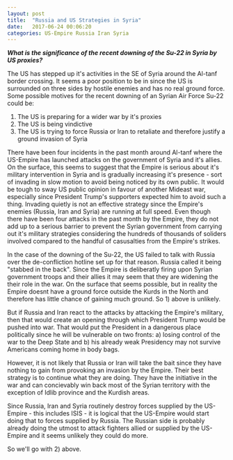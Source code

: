 ```yaml
---
layout: post
title:  "Russia and US Strategies in Syria"
date:   2017-06-24 00:06:20
categories: US-Empire Russia Iran Syria
---
```



***What is the significance of the recent downing of the Su-22 in Syria by US proxies?***

The US has stepped up it's activities in the SE of Syria around the Al-tanf border crossing.  It seems a poor position to be in since the US is surrounded on three sides by hostile enemies and has no real ground force.  Some possible motives for the recent downing of an Syrian Air Force Su-22 could be:

1. The US is preparing for a wider war by it's proxies
2. The US is being vindictive 
3. The US is trying to force Russia or Iran to retaliate and therefore justify a ground invasion of Syria 

<!--excerpt-->

There have been four incidents in the past month around Al-tanf where the US-Empire has launched attacks on the government of Syria and it's allies.  On the surface, this seems to suggest that the Empire is serious about it's military intervention in Syria and is gradually increasing it's presence - sort of invading in slow motion to avoid being noticed by its own public.  It would be tough to sway US public opinion in favour of another Mideast war, especially since President Trump's supporters expected him to avoid such a thing. Invading quietly is not an effective strategy since the Empire's enemies (Russia, Iran and Syria) are running at full speed.  Even though there have been four attacks in the past month by the Empire, they do not add up to a serious barrier to prevent the Syrian government from carrying out it's military strategies considering the hundreds of thousands of soliders involved compared to the handful of casusalties from the Empire's strikes. 

In the case of the downing of the Su-22, the US failed to talk with Russia over the de-confliction hotline set up for that reason. Russia called it being "stabbed in the back".  Since the Empire is deliberatly firing upon Syrian government troops and their allies it may seem that they are widening the their role in the war.  On the surface that seems possible, but in reality the Empire doesnt have a ground force outside the Kurds in the North and therefore has little chance of gaining much ground. So 1) above is unlikely. 

But if Russia and Iran react to the attacks by attacking the Empire's military, then that would create an opening through which President Trump would be pushed into war.  That would put the President in a dangerous place politically since he will be vulnerable on two fronts: a) losing control of the war to the Deep State and b) his already weak Presidency may not survive Americans coming home in body bags.  

However, it is not likely that Russia or Iran will take the bait since they have nothing to gain from provoking an invasion by the Empire. Their best strategy is to continue what they are doing.  They have the initiative in the war and can concievably win back most of the Syrian territory with the exception of Idlib province and the Kurdish areas.  

Since Russia, Iran and Syria routinely destroy forces supplied by the US-Empire - this includes ISIS - it is logical that the US-Empire would start doing that to forces supplied by Russia.  The Russian side is probably already doing the utmost to attack fighters allied or supplied by the US-Empire and it seems unlikely they could do more. 

So we'll go with 2) above.

